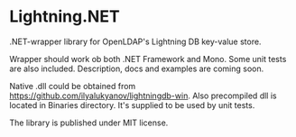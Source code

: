 Lightning.NET
=============

.NET-wrapper library for OpenLDAP's Lightning DB key-value store.

Wrapper should work ob both .NET Framework and Mono. Some unit tests are also included.
Description, docs and examples are coming soon.

Native .dll could be obtained from https://github.com/ilyalukyanov/lightningdb-win.
Also precompiled dll is located in Binaries directory. It's supplied to be used by unit tests.

The library is published under MIT license.
